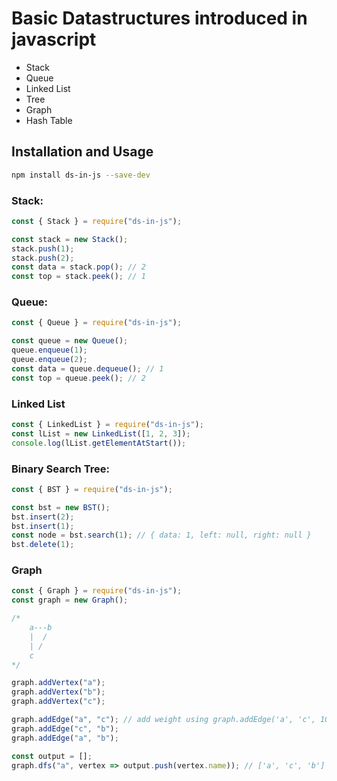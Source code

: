 # Basic Datastructures introduced in javascript

- Stack
- Queue
- Linked List
- Tree
- Graph
- Hash Table

## Installation and Usage

```bash
npm install ds-in-js --save-dev
```

### Stack:

```js
const { Stack } = require("ds-in-js");

const stack = new Stack();
stack.push(1);
stack.push(2);
const data = stack.pop(); // 2
const top = stack.peek(); // 1
```

### Queue:

```js
const { Queue } = require("ds-in-js");

const queue = new Queue();
queue.enqueue(1);
queue.enqueue(2);
const data = queue.dequeue(); // 1
const top = queue.peek(); // 2
```

### Linked List

```js
const { LinkedList } = require("ds-in-js");
const lList = new LinkedList([1, 2, 3]);
console.log(lList.getElementAtStart());
```

### Binary Search Tree:

```js
const { BST } = require("ds-in-js");

const bst = new BST();
bst.insert(2);
bst.insert(1);
const node = bst.search(1); // { data: 1, left: null, right: null }
bst.delete(1);
```

### Graph

```js
const { Graph } = require("ds-in-js");
const graph = new Graph();

/*
    a---b
    |  /    
    | /
    c
*/

graph.addVertex("a");
graph.addVertex("b");
graph.addVertex("c");

graph.addEdge("a", "c"); // add weight using graph.addEdge('a', 'c', 10)
graph.addEdge("c", "b");
graph.addEdge("a", "b");

const output = [];
graph.dfs("a", vertex => output.push(vertex.name)); // ['a', 'c', 'b']
```
